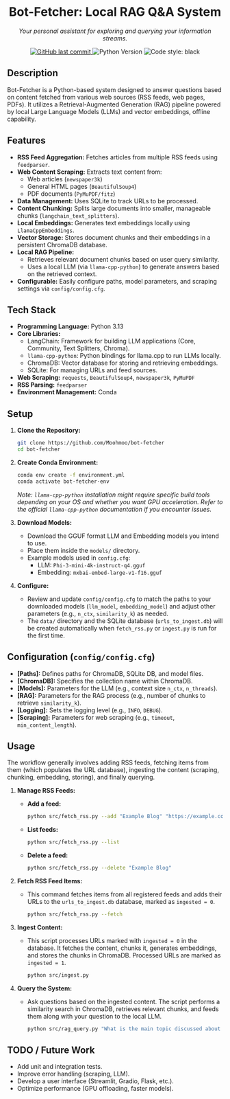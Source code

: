<div align="center">

# Bot-Fetcher: Local RAG Q&A System

*Your personal assistant for exploring and querying your information streams.*

<p>
    <a href="https://github.com/Moohmoo/bot-fetcher/commits/main">
        <img src="https://img.shields.io/github/last-commit/Moohmoo/bot-fetcher" alt="GitHub last commit"/>
    </a>
    <img src="https://img.shields.io/badge/Python-3.13-blue" alt="Python Version"/>
    <img src="https://img.shields.io/badge/code%20style-black-000000.svg" alt="Code style: black"/>
</p>

</div>

## Description 
Bot-Fetcher is a Python-based system designed to answer questions based on content fetched from various web sources (RSS feeds, web pages, PDFs). It utilizes a Retrieval-Augmented Generation (RAG) pipeline powered by local Large Language Models (LLMs) and vector embeddings, offline capability.

## Features

*   **RSS Feed Aggregation:** Fetches articles from multiple RSS feeds using `feedparser`.
*   **Web Content Scraping:** Extracts text content from:
    *   Web articles (`newspaper3k`)
    *   General HTML pages (`BeautifulSoup4`)
    *   PDF documents (`PyMuPDF/fitz`)
*   **Data Management:** Uses SQLite to track URLs to be processed.
*   **Content Chunking:** Splits large documents into smaller, manageable chunks (`langchain_text_splitters`).
*   **Local Embeddings:** Generates text embeddings locally using `LlamaCppEmbeddings`.
*   **Vector Storage:** Stores document chunks and their embeddings in a persistent ChromaDB database.
*   **Local RAG Pipeline:**
    *   Retrieves relevant document chunks based on user query similarity.
    *   Uses a local LLM (via `llama-cpp-python`) to generate answers based on the retrieved context.
*   **Configurable:** Easily configure paths, model parameters, and scraping settings via `config/config.cfg`.

## Tech Stack

*   **Programming Language:** Python 3.13
*   **Core Libraries:**
    *   LangChain: Framework for building LLM applications (Core, Community, Text Splitters, Chroma).
    *   `llama-cpp-python`: Python bindings for llama.cpp to run LLMs locally.
    *   ChromaDB: Vector database for storing and retrieving embeddings.
    *   SQLite: For managing URLs and feed sources.
*   **Web Scraping:** `requests`, `BeautifulSoup4`, `newspaper3k`, `PyMuPDF`
*   **RSS Parsing:** `feedparser`
*   **Environment Management:** Conda

## Setup

1.  **Clone the Repository:**
    ```bash
    git clone https://github.com/Moohmoo/bot-fetcher
    cd bot-fetcher
    ```

2.  **Create Conda Environment:**
    ```bash
    conda env create -f environment.yml
    conda activate bot-fetcher-env
    ```
    *Note: `llama-cpp-python` installation might require specific build tools depending on your OS and whether you want GPU acceleration. Refer to the official `llama-cpp-python` documentation if you encounter issues.*

3.  **Download Models:**
    *   Download the GGUF format LLM and Embedding models you intend to use.
    *   Place them inside the `models/` directory.
    *   Example models used in `config.cfg`:
        *   LLM: `Phi-3-mini-4k-instruct-q4.gguf`
        *   Embedding: `mxbai-embed-large-v1-f16.gguf`

4.  **Configure:**
    *   Review and update `config/config.cfg` to match the paths to your downloaded models (`llm_model`, `embedding_model`) and adjust other parameters (e.g., `n_ctx`, `similarity_k`) as needed.
    *   The `data/` directory and the SQLite database (`urls_to_ingest.db`) will be created automatically when `fetch_rss.py` or `ingest.py` is run for the first time.

## Configuration (`config/config.cfg`)

*   **[Paths]:** Defines paths for ChromaDB, SQLite DB, and model files.
*   **[ChromaDB]:** Specifies the collection name within ChromaDB.
*   **[Models]:** Parameters for the LLM (e.g., context size `n_ctx`, `n_threads`).
*   **[RAG]:** Parameters for the RAG process (e.g., number of chunks to retrieve `similarity_k`).
*   **[Logging]:** Sets the logging level (e.g., `INFO`, `DEBUG`).
*   **[Scraping]:** Parameters for web scraping (e.g., `timeout`, `min_content_length`).

## Usage

The workflow generally involves adding RSS feeds, fetching items from them (which populates the URL database), ingesting the content (scraping, chunking, embedding, storing), and finally querying.

1.  **Manage RSS Feeds:**
    *   **Add a feed:**
        ```bash
        python src/fetch_rss.py --add "Example Blog" "https://example.com/rss"
        ```
    *   **List feeds:**
        ```bash
        python src/fetch_rss.py --list
        ```
    *   **Delete a feed:**
        ```bash
        python src/fetch_rss.py --delete "Example Blog"
        ```

2.  **Fetch RSS Feed Items:**
    *   This command fetches items from all registered feeds and adds their URLs to the `urls_to_ingest.db` database, marked as `ingested = 0`.
        ```bash
        python src/fetch_rss.py --fetch
        ```

3.  **Ingest Content:**
    *   This script processes URLs marked with `ingested = 0` in the database. It fetches the content, chunks it, generates embeddings, and stores the chunks in ChromaDB. Processed URLs are marked as `ingested = 1`.
        ```bash
        python src/ingest.py
        ```

4.  **Query the System:**
    *   Ask questions based on the ingested content. The script performs a similarity search in ChromaDB, retrieves relevant chunks, and feeds them along with your question to the local LLM.
        ```bash
        python src/rag_query.py "What is the main topic discussed about OpenAI?"
        ```

## TODO / Future Work

* Add unit and integration tests.
* Improve error handling (scraping, LLM).
* Develop a user interface (Streamlit, Gradio, Flask, etc.).
* Optimize performance (GPU offloading, faster models).


